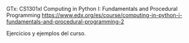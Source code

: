  GTx: CS1301xI
 Computing in Python I: Fundamentals and Procedural Programming
 https://www.edx.org/es/course/computing-in-python-i-fundamentals-and-procedural-programming-2
 
 Ejercicios y ejemplos del curso.
